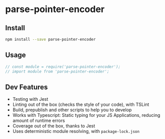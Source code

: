 # parse-pointer-encoder



## Install
```sh
npm install --save parse-pointer-encoder
```

## Usage
```js
// const module = require('parse-pointer-encoder');
// import module from 'parse-pointer-encoder';
```

## Dev Features
* Testing with Jest
* Linting out of the box (checks the style of your code), with TSLint
* Build, prepublish and other scripts to help you to develop
* Works with Typescript: Static typing for your JS Applications, reducing amount of runtime errors
* Coverage out of the box, thanks to Jest
* Uses deterministic module resolving, with `package-lock.json`
